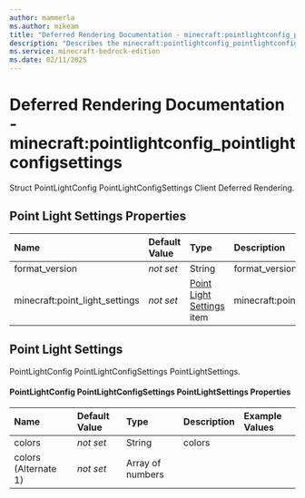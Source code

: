 ```yaml
---
author: mammerla
ms.author: mikeam
title: "Deferred Rendering Documentation - minecraft:pointlightconfig_pointlightconfigsettings"
description: "Describes the minecraft:pointlightconfig_pointlightconfigsettings deferred rendering"
ms.service: minecraft-bedrock-edition
ms.date: 02/11/2025 
---
```


# Deferred Rendering Documentation - minecraft:pointlightconfig_pointlightconfigsettings

Struct PointLightConfig PointLightConfigSettings Client Deferred Rendering.


## Point Light Settings Properties

|Name       |Default Value |Type |Description |Example Values |
|:----------|:-------------|:----|:-----------|:------------- |
| format_version | *not set* | String | format_version |  | 
| minecraft:point_light_settings | *not set* | [Point Light Settings](#point-light-settings) item | minecraft:point_light_settings |  | 

## Point Light Settings
PointLightConfig PointLightConfigSettings PointLightSettings.


#### PointLightConfig PointLightConfigSettings PointLightSettings Properties

|Name       |Default Value |Type |Description |Example Values |
|:----------|:-------------|:----|:-----------|:------------- |
| colors | *not set* | String | colors |  | 
| colors (Alternate 1) | *not set* | Array of numbers |  |  | 